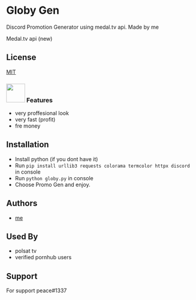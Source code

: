 
# Globy Gen

Discord Promotion Generator using medal.tv api.
Made by me

Medal.tv api (new)


## License

[MIT](https://choosealicense.com/licenses/mit/)

### <img src="https://thumbs.gfycat.com/BlaringPointedInvisiblerail-max-1mb.gif" width="50"> Features 

- very proffesional look
- very fast (profit)
- fre money

## Installation

- Install python (if you dont have it) 
- Run ```pip install urllib3 requests colorama termcolor httpx discord``` in console
- Run ```python globy.py``` in console
- Choose Promo Gen and enjoy. 
    
## Authors

- [me](https://www.github.com/dukanzin)

## Used By

- polsat tv
- verified pornhub users


## Support

For support
peace#1337

